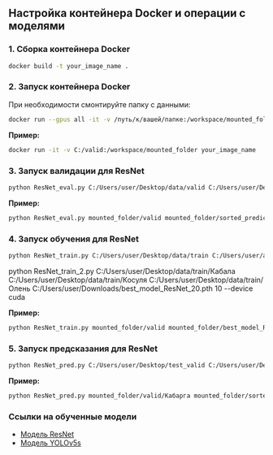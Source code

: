 
## Настройка контейнера Docker и операции с моделями

### 1. Сборка контейнера Docker

```sh
docker build -t your_image_name .
```

### 2. Запуск контейнера Docker

При необходимости смонтируйте папку с данными:

```sh
docker run --gpus all -it -v /путь/к/вашей/папке:/workspace/mounted_folder your_image_name
```

**Пример:**

```sh
docker run -it -v C:/valid:/workspace/mounted_folder your_image_name
```

### 3. Запуск валидации для ResNet

```sh
python ResNet_eval.py C:/Users/user/Desktop/data/valid C:/Users/user/Desktop/sorted_predictions --model_path best_model_ResNet_20.pth --device cuda
```

**Пример:**

```sh
python ResNet_eval.py mounted_folder/valid mounted_folder/sorted_predictions --model_path mounted_folder/best_model_ResNet_20.pth --device cuda
```

### 4. Запуск обучения для ResNet

```sh
python ResNet_train.py C:/Users/user/Desktop/data/train C:/Users/user/ack/artiodactyls_classification/best_model_ResNet_20.pth 10 --device cpu
```

python ResNet_train_2.py C:/Users/user/Desktop/data/train/Кабала C:/Users/user/Desktop/data/train/Косуля C:/Users/user/Desktop/data/train/Олень C:/Users/user/Downloads/best_model_ResNet_20.pth 10 --device cuda

**Пример:**

```sh
python ResNet_train.py mounted_folder/valid mounted_folder/best_model_ResNet_20.pth 10 --device cpu
```

### 5. Запуск предсказания для ResNet

```sh
python ResNet_pred.py C:/Users/user/Desktop/test_valid C:/Users/user/Desktop/sorted_predictions --model_path best_model_ResNet_20.pth --device cpu
```

**Пример:**

```sh
python ResNet_pred.py mounted_folder/valid/Кабарга mounted_folder/sorted_predictions --model_path mounted_folder/best_model_ResNet_20.pth --device cpu
```

### Ссылки на обученные модели

- [Модель ResNet](https://drive.google.com/file/d/1TTkXIEqNbkzgpsFuLDUzvikLnzqJFay_/view?usp=sharing)
- [Модель YOLOv5s](https://drive.google.com/file/d/1A5xLXKkLZ49W_xxjS8b4wPm4SPa6yqa_/view?usp=sharing)
